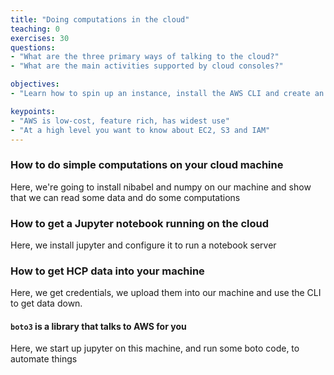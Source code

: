 ```yaml
---
title: "Doing computations in the cloud"
teaching: 0
exercises: 30
questions:
- "What are the three primary ways of talking to the cloud?"
- "What are the main activities supported by cloud consoles?"

objectives:
- "Learn how to spin up an instance, install the AWS CLI and create an s3 bucket"

keypoints:
- "AWS is low-cost, feature rich, has widest use"
- "At a high level you want to know about EC2, S3 and IAM"
---
```


### How to do simple computations on your cloud machine

Here, we're going to install nibabel and numpy on our machine and
show that we can read some data and do some computations

### How to get a Jupyter notebook running on the cloud

Here, we install jupyter and configure it to run a notebook server

### How to get HCP data into your machine

Here, we get credentials, we upload them into our machine and use the
CLI to get data down.

#### `boto3` is a library that talks to AWS for you

Here, we start up jupyter on this machine, and run some boto code, to
automate things